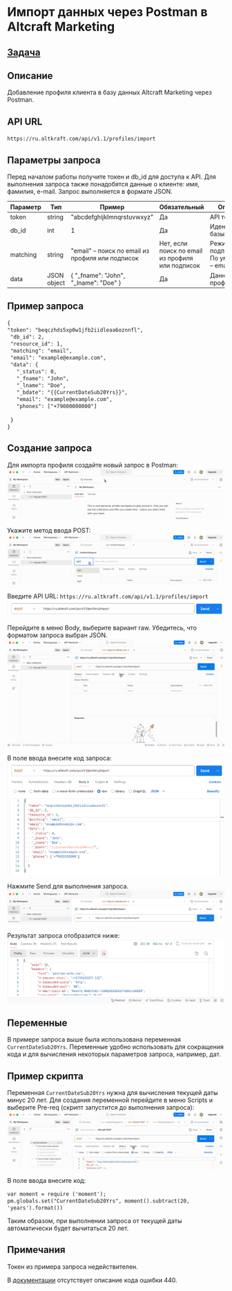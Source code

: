 # Импорт данных через Postman в Altcraft Marketing

## [Задача](https://github.com/altkraft/for-applicants/blob/master/t.writer/postman/task.md)

## Описание
Добавление профиля клиента в базу данных Altcraft Marketing через Postman.

## API URL
`https://ru.altkraft.com/api/v1.1/profiles/import`

## Параметры запроса
Перед началом работы получите токен и db_id для доступа к API.
Для выполнения запроса также понадобятся данные о клиенте: имя, фамилия, e-mail.
Запрос выполняется в формате JSON.

| Параметр | Тип         | Пример                                           | Обязательный                                     | Описание                                      |
|----------|-------------|--------------------------------------------------|--------------------------------------------------|-----------------------------------------------|
| token    | string      | "abcdefghijklmnqrstuvwxyz"                       | Да                                               | API токен                                     |
| db_id    | int         | 1                                                | Да                                               | Идентификатор базы данных                     |
| matching | string      | "email" – поиск по email из профиля или подписок | Нет, если поиск по email из профиля или подписок | Режим поиска подписчика. По умолчанию – email |
| data     | JSON object | {    "_fname": "John",    "_lname": "Doe" }      | Да                                               | Данные о профиле                              |


## Пример запроса

```
{
"token": "beqczhds5xp0w1jfb2iidleaa6oznnfl",
 "db_id": 2,
 "resource_id": 1,
 "matching": "email",
 "email": "example@example.com",
 "data": {
   "_status": 0,
   "_fname": "John",
   "_lname": "Doe",
   "_bdate": "{{CurrentDateSub20Yrs}}",
   "email": "example@example.com",
   "phones": ["+79000000000"]
  
 }
}
```

## Создание запроса
Для импорта профиля создайте новый запрос в Postman:
![Image](altcraft001.gif)

Укажите метод ввода POST:
![Image](altcraft002.gif)

Введите API URL: `https://ru.altkraft.com/api/v1.1/profiles/import`
![Image](altcraft003.png)

Перейдите в меню Body, выберите вариант raw. Убедитесь, что форматом запроса выбран JSON.
![Image](altcraft004.gif)

В поле ввода внесите код запроса:
![Image](altcraft005.png)

Нажмите Send для выполнения запроса.
![Image](altcraft006.png)

Результат запроса отобразится ниже:
![Image](altcraft007.png)

## Переменные
В примере запроса выше была использована переменная `CurrentDateSub20Yrs`. Переменные удобно использовать для сокращения кода и для вычисления некоторых параметров запроса, например, дат.
## Пример скрипта
Переменная `CurrentDateSub20Yrs` нужна для вычисления текущей даты минус 20 лет. Для создания переменной перейдите в меню Scripts и выберите Pre-req (скрипт запустится до выполнения запроса):
![Image](altcraft008.gif)

В поле ввода внесите код:

```
var moment = require ('moment');
pm.globals.set("CurrentDateSub20Yrs", moment().subtract(20, 'years').format())
```

Таким образом, при выполнении запроса от текущей даты автоматически будет вычитаться 20 лет.

## Примечания
Токен из примера запроса недействителен.

В [документации](https://guides.altcraft.com/developer-guide/api-interaction#id-ВзаимодействиесAPI-Кодыответа) отсутствует описание кода ошибки 440.
